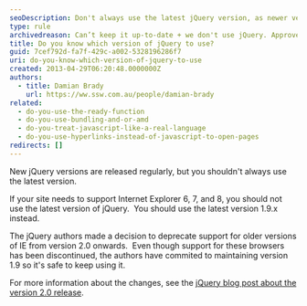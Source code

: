 ```yaml
---
seoDescription: Don't always use the latest jQuery version, as newer versions may not support older browsers.
type: rule
archivedreason: Can’t keep it up-to-date + we don't use jQuery. Approved by Anthony N
title: Do you know which version of jQuery to use?
guid: 7cef792d-fa7f-429c-a002-5328196286f7
uri: do-you-know-which-version-of-jquery-to-use
created: 2013-04-29T06:20:48.0000000Z
authors:
  - title: Damian Brady
    url: https://ww.ssw.com.au/people/damian-brady
related:
  - do-you-use-the-ready-function
  - do-you-use-bundling-and-or-amd
  - do-you-treat-javascript-like-a-real-language
  - do-you-use-hyperlinks-instead-of-javascript-to-open-pages
redirects: []
---
```


New jQuery versions are released regularly, but you shouldn't always use the latest version.

<!--endintro-->

If your site needs to support Internet Explorer 6, 7, and 8, you should not use the latest version of jQuery.  You should use the latest version 1.9.x instead.

The jQuery authors made a decision to deprecate support for older versions of IE from version 2.0 onwards.  Even though support for these browsers has been discontinued, the authors have commited to maintaining version 1.9 so it's safe to keep using it.

For more information about the changes, see the [jQuery blog post about the version 2.0 release](https://blog.jquery.com/).

